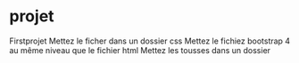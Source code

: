 # projet
Firstprojet
Mettez le ficher dans un dossier css 
Mettez le fichiez bootstrap 4 au même niveau que le fichier html
Mettez les tousses dans un dossier
